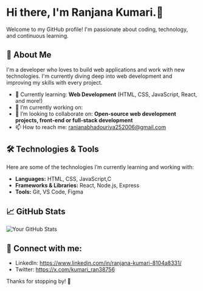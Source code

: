 
# Hi there, I'm Ranjana Kumari.👋

Welcome to my GitHub profile! I'm passionate about coding, technology, and continuous learning.

## 🚀 About Me
I'm a developer who loves to build web applications and work with new technologies. I'm currently diving deep into web development and improving my skills with every project.

- 🌱 Currently learning: **Web Development** (HTML, CSS, JavaScript, React, and more!)
- 🔭 I’m currently working on: 
- 🌟 I’m looking to collaborate on: **Open-source web development projects, front-end or full-stack development**
- 📫 How to reach me: ranjanabhadouriya252006@gmail.com

## 🛠️ Technologies & Tools

Here are some of the technologies I’m currently learning and working with:

- **Languages:** HTML, CSS, JavaScript,C
- **Frameworks & Libraries:** React, Node.js, Express
- **Tools:** Git, VS Code, Figma

## 📈 GitHub Stats

![Your GitHub Stats](https://github-readme-stats.vercel.app/api?username=your-github-username&show_icons=true&hide_title=true)

## 👥 Connect with me:
- LinkedIn: https://www.linkedin.com/in/ranjana-kumari-8104a8331/
- Twitter: https://x.com/kumari_ran38756
  

Thanks for stopping by! 🌟
